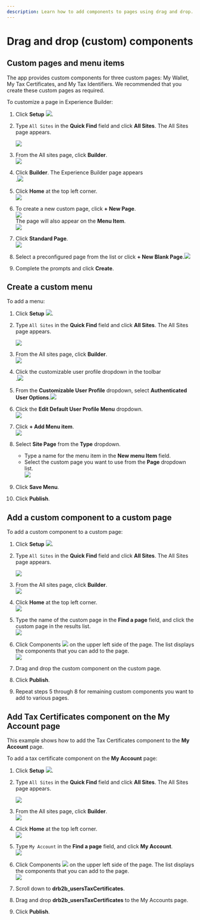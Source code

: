 ```yaml
---
description: Learn how to add components to pages using drag and drop.
---
```


# Drag and drop (custom) components

## Custom pages and menu items

The app provides custom components for three custom pages: My Wallet, My Tax Certificates, and My Tax Identifiers. We recommended that you create these custom pages as required.

To customize a page in Experience Builder:

1. Click **Setup** ![](../../../.gitbook/assets/Setup.png).
2.  Type `All Sites` in the **Quick Find** field and click **All Sites**. The All Sites page appears.

    ![](<../../../.gitbook/assets/Quick Find - All Sites.png>)
3. From the All sites page, click **Builder**.\
   ![](../../../.gitbook/assets/All-Sites.png)
4. Click **Builder**. The Experience Builder page appears\
   .![](<../../../.gitbook/assets/Experience Builder Welcome page.png>)
5. Click **Home** at the top left corner. \
   ![](<../../../.gitbook/assets/Home button.png>)&#x20;
6. To create a new custom page, click **+ New Page**.  \
   ![](<../../../.gitbook/assets/New Page (1).png>) \
   The page will also appear on the **Menu Item**.\
   &#x20;![](<../../../.gitbook/assets/Menu item.png>)&#x20;
7. Click **Standard Page**.\
   ![](<../../../.gitbook/assets/New Page - Experience Builder.png>)
8. Select a preconfigured page from the list or click **+ New Blank Page**.![](<../../../.gitbook/assets/New Page - Experience Builder dialog.png>)
9. Complete the prompts and click **Create**.

## Create a custom menu

To add a menu:

1. Click **Setup** ![](../../../.gitbook/assets/Setup.png).
2.  Type `All Sites` in the **Quick Find** field and click **All Sites**. The All Sites page appears.

    ![](<../../../.gitbook/assets/Quick Find - All Sites.png>)
3. From the All sites page, click **Builder**.\
   ![](../../../.gitbook/assets/All-Sites.png)
4. Click the customizable user profile dropdown in the toolbar\
   .![](<../../../.gitbook/assets/User profile dropdown.png>)
5. From the **Customizable User Profile** dropdown, select **Authenticated User Options**.![](<../../../.gitbook/assets/Customizable User Profile Menu (1).png>)
6. Click the **Edit Default User Profile Menu** dropdown.\
   ![](../../../.gitbook/assets/Edit-Default-User-Profile-Menu.png)
7. Click **+ Add Menu item**.\
   ![](../../../.gitbook/assets/Edit-Default-User-Profile-Menu-dialog.png)\
   &#x20;&#x20;
8. Select **Site Page** from the **Type** dropdown.&#x20;
   * Type a name for the menu item in the **New menu Item**  field.
   * Select the custom page you want to use from the **Page** dropdown list.\
     ![](<../../../.gitbook/assets/Menu item details.png>)&#x20;
9. Click **Save Menu**.
10. Click **Publish**.

## Add a custom component to a custom page

To add a custom component to a custom page:

1. Click **Setup** ![](../../../.gitbook/assets/Setup.png).
2.  Type `All Sites` in the **Quick Find** field and click **All Sites**. The All Sites page appears.

    ![](<../../../.gitbook/assets/Quick Find - All Sites.png>)
3. From the All sites page, click **Builder**.\
   ![](../../../.gitbook/assets/All-Sites.png)
4. Click **Home** at the top left corner. \
   ![](<../../../.gitbook/assets/Home button.png>)&#x20;
5. Type the name of the custom page in the **Find a page** field, and click the custom page in the results list.\
   ![](<../../../.gitbook/assets/Find a page.png>)
6. Click Components ![](../../../.gitbook/assets/Components.png) on the upper left side of the page. The list displays the components that you can add to the page.\
   ![](<../../../.gitbook/assets/Components list.png>)
7. Drag and drop the custom component on the custom page.
8. Click **Publish**.
9. Repeat steps 5 through 8 for remaining custom components you want to add to various pages.

## Add Tax Certificates component on the My Account page

This example shows how to add the Tax Certificates component to the **My Account** page.

To add a tax certificate component on the **My Account** page:

1. Click **Setup** ![](../../../.gitbook/assets/Setup.png).
2.  Type `All Sites` in the **Quick Find** field and click **All Sites**. The All Sites page appears.

    ![](<../../../.gitbook/assets/Quick Find - All Sites.png>)
3. From the All sites page, click **Builder**.\
   ![](../../../.gitbook/assets/All-Sites.png)
4. Click **Home** at the top left corner. \
   ![](<../../../.gitbook/assets/Home button.png>)&#x20;
5. Type `My Account` in the **Find a page** field, and click **My Account**.\
   ![](<../../../.gitbook/assets/My Account - tax.png>)
6. Click Components ![](../../../.gitbook/assets/Components.png) on the upper left side of the page. The list displays the components that you can add to the page.\
   ![](<../../../.gitbook/assets/Components list.png>)
7. Scroll down to **drb2b\_usersTaxCertificates**.&#x20;
8. Drag and drop **drb2b\_usersTaxCertificates** to the My Accounts page.
9. Click **Publish**.
